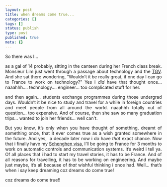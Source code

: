 ```yaml
---
layout: post
title: when dreams come true...
categories: []
tags: []
status: publish
type: post
published: true
meta: {}
---
```

So there was I…
<p align="justify">as a gal of 14 probably, sitting in the canteen during her French class break. Monsieur Lim just went through a passage about technology and the <a href="http://en.wikipedia.org/wiki/TGV">TGV</a>. And she sat there wondering, “Wouldn’t it be really great, if one day I can go to France to work on technology?” Yes i <em>did</em> have that thought once…naaahhh…. technology…. engineer… too complicated stuff for her.</p>
<p align="justify">and then again… students exchange programmes during those undergrad days. Wouldn’t it be nice to study and travel for a while in foreign countries and meet people from all around the world. naaahhh totally out of question… too expensive. And of course, then she saw so many graduation trips… wanted to join her friends… well can't.</p>
<p align="justify">But you know, it’s only when you have thought of something, dreamt of something once, that it ever comes true as a wish granted somewhere in the future. And yes,  a decade later now i do have <em>that </em>exact chance. Now that i finally have my <a href="http://www.ambafrance-sg.org/article.php3?id_article=933">Schenghen visa</a>, I’ll be going to France for 3 months to work on automatic controls and communication systems. It’s weird i tell ya. Of all places that i had to start my travel stories, it has to be France. And of all reasons for travelling, it has to be working on engineering. And maybe just maybe, it’s all because of <em>that</em> wishful thinking i once had. Well… that’s when i say keep dreaming coz dreams do come true!</p>
coz dreams do come true!!
